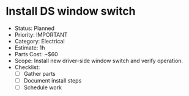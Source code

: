 # Install DS window switch

- Status: Planned
- Priority: IMPORTANT
- Category: Electrical
- Estimate: 1h
- Parts Cost: ~$60
- Scope: Install new driver-side window switch and verify operation.
- Checklist:
  - [ ] Gather parts
  - [ ] Document install steps
  - [ ] Schedule work
